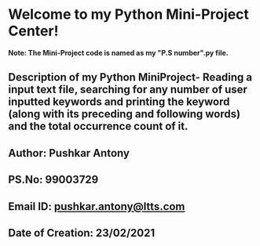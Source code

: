 # Welcome to my Python Mini-Project Center!
**Note: The Mini-Project code is named as my "P.S number".py file.**
## Description of my Python MiniProject- Reading a input text file, searching for any number of user inputted keywords and printing the keyword (along with its preceding and following words) and the total occurrence count of it.
## Author: Pushkar Antony
## PS.No: 99003729
## Email ID: pushkar.antony@ltts.com
## Date of Creation: 23/02/2021
